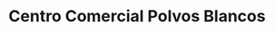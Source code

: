 ---
title: "Centro Comercial Polvos Blancos"
url: /cercado-de-lima/centro-comercial-polvos-blancos/
shop: Einkaufszentrum
---